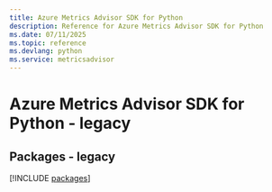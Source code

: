 ```yaml
---
title: Azure Metrics Advisor SDK for Python
description: Reference for Azure Metrics Advisor SDK for Python
ms.date: 07/11/2025
ms.topic: reference
ms.devlang: python
ms.service: metricsadvisor
---
```

# Azure Metrics Advisor SDK for Python - legacy
## Packages - legacy
[!INCLUDE [packages](metrics-advisor-index.md)]